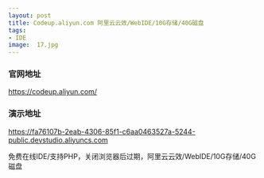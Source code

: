 ```yaml
---
layout: post
title: Codeup.aliyun.com 阿里云云效/WebIDE/10G存储/40G磁盘
tags:
- IDE
image:  17.jpg
---
```


### 官网地址
https://codeup.aliyun.com/

### 演示地址
https://fa76107b-2eab-4306-85f1-c6aa0463527a-5244-public.devstudio.aliyuncs.com

免费在线IDE/支持PHP，关闭浏览器后过期，阿里云云效/WebIDE/10G存储/40G磁盘